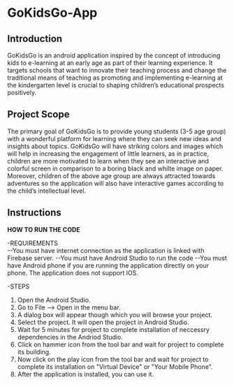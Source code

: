 # GoKidsGo-App  
## Introduction  
GoKidsGo is an android application inspired by the concept of introducing kids to e-learning at an early age as part of their learning experience. It targets schools that want to innovate their teaching process and change the traditional means of teaching as promoting and implementing e-learning at the kindergarten level is crucial to shaping children’s educational prospects positively.  

## Project Scope  
The primary goal of GoKidsGo is to provide young students (3-5 age group) with a wonderful platform for learning where they can seek new ideas and insights about topics. GoKidsGo will have striking colors and images which will help in increasing the engagement of little learners, as in practice, children are more motivated to learn when they see an interactive and colorful screen in comparison to a boring black and whilte image on paper. Moreover, children of the above age group are always attracted towards adventures so the application will also have interactive games according to the child’s intellectual level.  

## Instructions  
************HOW TO RUN THE CODE************  

-REQUIREMENTS  
 --You must have internet connection as the application is linked with Firebase server.
 --You must have Android Studio to run the code
 --You must have Android phone if you are running the application directly on your phone. The application does not support IOS.  
 
-STEPS
 1. Open the Android Studio.
 2. Go to File --> Open in the menu bar.
 3. A dialog box will appear though which you will browse your project.
 4. Select the project. It will open the project in Android Studio.
 5. Wait for 5 minutes for project to complete installation of neccessry dependencies in the Andriod Studio.
 6. Click on hammer icon from the tool bar and wait for project to complete its building.
 7. Now click on the play icon from the tool bar and wait for project to complete its installation on "Virtual Device" or "Your Mobile Phone".
 8. After the application is installed, you can use it.

